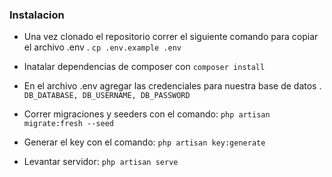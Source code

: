 ### Instalacion

- Una vez clonado el repositorio correr el siguiente comando para copiar el archivo .env .
`cp .env.example .env`

- Inatalar dependencias de composer con
`composer install`

- En el archivo .env agregar las credenciales para nuestra base de datos .
`DB_DATABASE,
DB_USERNAME,
DB_PASSWORD`

- Correr migraciones y seeders con el comando:
`php artisan migrate:fresh --seed`

- Generar el key con el comando:
`php artisan key:generate`

- Levantar servidor:
`php artisan serve`
